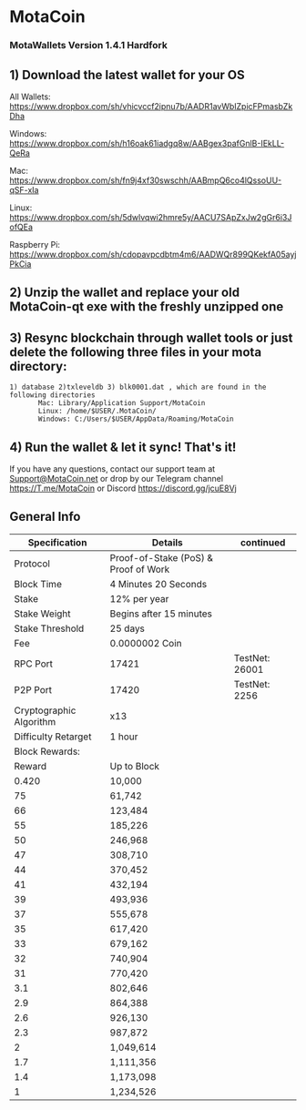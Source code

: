 <h1>MotaCoin</h1>
<h3>MotaWallets Version 1.4.1 Hardfork <h3>


## 1) Download the latest wallet for your OS
All Wallets: https://www.dropbox.com/sh/vhicvccf2ipnu7b/AADR1avWbIZpicFPmasbZkDha
	
Windows: https://www.dropbox.com/sh/h16oak61iadgq8w/AABgex3pafGnlB-IEkLL-QeRa

Mac: 	https://www.dropbox.com/sh/fn9j4xf30swschh/AABmpQ6co4lQssoUU-qSF-xIa

Linux: https://www.dropbox.com/sh/5dwlvqwi2hmre5y/AACU7SApZxJw2gGr6i3JofQEa
	
Raspberry Pi: https://www.dropbox.com/sh/cdopavpcdbtm4m6/AADWQr899QKekfA05ayjPkCia

## 2) Unzip the wallet and replace your old MotaCoin-qt exe with the freshly unzipped one

## 3) Resync blockchain through wallet tools or just delete the following three files in your mota directory: 
	1) database 2)txleveldb 3) blk0001.dat , which are found in the following directories 
	       Mac: Library/Application Support/MotaCoin
	       Linux: /home/$USER/.MotaCoin/
	       Windows: C:/Users/$USER/AppData/Roaming/MotaCoin
         
## 4) Run the wallet & let it sync! That's it!

If you have any questions, contact our support team at Support@MotaCoin.net or drop by our Telegram channel https://T.me/MotaCoin or Discord https://discord.gg/jcuE8Vj






## General Info
| Specification  | Details |	continued |
| ------------- | ------------- | ------------- |
| Protocol  |  Proof-of-Stake (PoS) & Proof of Work|
| Block Time  | 4 Minutes 20 Seconds |
| Stake  | 12% per year |
| Stake Weight | Begins after 15 minutes |
| Stake Threshold | 25 days |
| Fee | 0.0000002 Coin |
| RPC Port  | 17421  |  TestNet: 26001
| P2P Port | 17420 |  TestNet: 2256
| Cryptographic Algorithm  | x13  |
| Difficulty Retarget  | 1 hour |
| Block Rewards:
Reward | Up to Block   |  
0.420 |   10,000      |   
75    |   61,742      |  
66    |  123,484      |  
55    |  185,226      | 
50    |  246,968      |  
47    |  308,710      | 
44    |  370,452      |  
41    |  432,194      |  
39    |  493,936      | 
37    |  555,678      | 
35    |  617,420      | 
33    |  679,162      | 
32    |  740,904      | 
31    |  770,420      | 
3.1   |  802,646      |
2.9   |  864,388      |
2.6   |  926,130      | 
2.3   |  987,872      |  
2     |  1,049,614    | 
1.7   |  1,111,356    |  
1.4   |  1,173,098    |  
1     |  1,234,526    |
